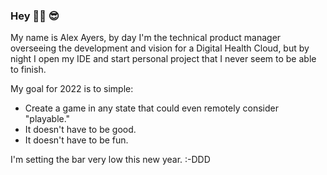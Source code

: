 ### Hey 👋🏻 😎

My name is Alex Ayers, by day I'm the technical product manager overseeing the development and vision for a Digital Health Cloud, but by night I open my IDE and start personal project that I never seem to be able to finish. 

My goal for 2022 is to simple: 

- Create a game in any state that could even remotely consider "playable." 
- It doesn't have to be good. 
- It doesn't have to be fun. 


I'm setting the bar very low this new year. :-DDD
